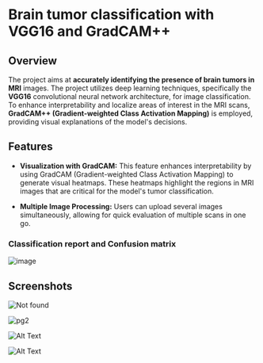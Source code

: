 # Brain tumor classification with VGG16 and GradCAM++

## Overview
The project aims at **accurately identifying the presence of brain tumors in MRI** images. The project utilizes deep learning techniques, specifically the **VGG16** convolutional neural network architecture, for image classification. To enhance interpretability and localize areas of interest in the MRI scans, **GradCAM++ (Gradient-weighted Class Activation Mapping)** is employed, providing visual explanations of the model's decisions.


## Features

- **Visualization with GradCAM:** This feature enhances interpretability by using GradCAM (Gradient-weighted Class Activation Mapping) to generate visual heatmaps. These heatmaps highlight the regions in MRI images that are critical for the model's tumor classification.

- **Multiple Image Processing:** Users can upload several images simultaneously, allowing for quick evaluation of multiple scans in one go.



### **Classification report and Confusion matrix**

![image](https://github.com/user-attachments/assets/0aa47947-306c-4f0d-93c6-9539f631d7b6)


## Screenshots

![Not found](https://drive.google.com/uc?export=view&id=14vsDYEEjuTwoah8TKxoH1k-tQtyMJCYk)

![pg2](https://github.com/user-attachments/assets/a87271b3-e729-466d-8356-ee6d320b63e3)


![Alt Text](https://drive.usercontent.google.com/download?id=1YzIIhIvhmWkTCYjn0tif0YSwFaLXbEf4)

![Alt Text](https://drive.usercontent.google.com/download?id=1LPGvAj_nVxlFVrp9cDh_L9J9b-yiNPol)
